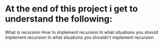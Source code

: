 # At the end of this project i get to understand the following:
What is recursion
How to implement recursion
In what situations you should implement recursion
In what situations you shouldn’t implement recursion
